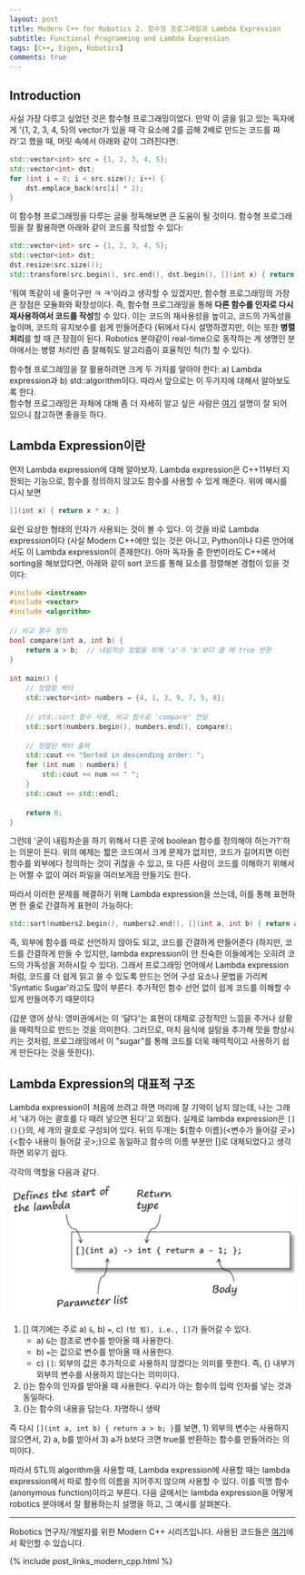 ```yaml
---
layout: post
title: Modern C++ for Robotics 2. 함수형 프로그래밍과 Lambda Expression
subtitle: Functional Programming and Lambda Expression
tags: [C++, Eigen, Robotics]
comments: true
---
```


## Introduction 

사실 가장 다루고 싶었던 것은 함수형 프로그래밍이었다. 만약 이 글을 읽고 있는 독자에게 '{1, 2, 3, 4, 5}의 vector가 있을 때 각 요소에 2를 곱해 2배로 만드는 코드를 짜라'고 했을 때, 머릿 속에서 아래와 같이 그려진다면: 

```cpp
std::vector<int> src = {1, 2, 3, 4, 5};
std::vector<int> dst;
for (int i = 0; i < src.size(); i++) {
    dst.emplace_back(src[i] * 2);
}
```

이 함수형 프로그래밍을 다루는 글을 정독해보면 큰 도움이 될 것이다. 함수형 프로그래밍을 잘 활용하면 아래와 같이 코드를 작성할 수 있다:

```cpp
std::vector<int> src = {1, 2, 3, 4, 5};
std::vector<int> dst;
dst.resize(src.size());
std::transform(src.begin(), src.end(), dst.begin(), [](int x) { return x * x; });
```

'뭐여 똑같이 네 줄이구만 ㅋ ㅋ'이라고 생각할 수 있겠지만, 함수형 프로그래밍의 가장 큰 장점은 모듈화와 확장성이다. 즉, 함수형 프로그래밍을 통해 **다른 함수를 인자로 다시 재사용하여서 코드를 작성**할 수 있다. 이는 코드의 재사용성을 높이고, 코드의 가독성을 높이며, 코드의 유지보수를 쉽게 만들어준다
(뒤에서 다시 설명하겠지만, 이는 또한 **병렬 처리**를 할 때 큰 장점이 된다. Robotics 분야같이 real-time으로 동작하는 게 생명인 분야에서는 병렬 처리만 좀 잘해줘도 알고리즘이 효율적인 척(?) 할 수 있다).


함수형 프로그래밍을 잘 활용하려면 크게 두 가지를 알아야 한다: a) Lambda expression과 b) std::algorithm이다.
따라서 앞으로는 이 두가지에 대해서 알아보도록 한다.  
함수형 프로그래밍은 자체에 대해 좀 더 자세히 알고 싶은 사람은 [여기](https://mangkyu.tistory.com/111) 설명이 잘 되어 있으니 참고하면 좋을듯 하다.

## Lambda Expression이란 

먼저 Lambda expression에 대해 알아보자. Lambda expression은 C++11부터 지원되는 기능으로, 함수를 정의하지 않고도 함수를 사용할 수 있게 해준다. 위에 예시를 다시 보면

```cpp
[](int x) { return x * x; }
```

요런 요상한 형태의 인자가 사용되는 것이 볼 수 있다. 이 것을 바로 Lambda expression이다 (사실 Modern C++에만 있는 것은 아니고, Python이나 다른 언어에서도 이 Lambda expression이 존재한다). 
아마 독자들 중 한번이라도 C++에서 sorting을 해보았다면, 아래와 같이 sort 코드를 통해 요소를 정렬해본 경험이 있을 것이다:

```cpp
#include <iostream>
#include <vector>
#include <algorithm>

// 비교 함수 정의
bool compare(int a, int b) {
    return a > b;  // 내림차순 정렬을 위해 'a'가 'b'보다 클 때 true 반환
}

int main() {
    // 정렬할 벡터
    std::vector<int> numbers = {4, 1, 3, 9, 7, 5, 8};

    // std::sort 함수 사용, 비교 함수로 'compare' 전달
    std::sort(numbers.begin(), numbers.end(), compare);

    // 정렬된 벡터 출력
    std::cout << "Sorted in descending order: ";
    for (int num : numbers) {
        std::cout << num << " ";
    }
    std::cout << std::endl;

    return 0;
}
```

그런데 '굳이 내림차순을 하기 위해서 다른 곳에 boolean 함수를 정의해야 하는가?'하는 의문이 든다. 위의 예제는 짧은 코드여서 크게 문제가 없지만, 코드가 길어지면 이런 함수를 외부에다 정의하는 것이 귀찮을 수 있고, 
또 다른 사람이 코드를 이해하기 위해서는 어쩔 수 없이 여러 파일을 여러보게끔 만들기도 한다. 

따라서 이러한 문제를 해결하기 위해 Lambda expression을 쓰는데, 이를 통해 표현하면 한 줄로 간결하게 표현이 가능하다:

```cpp
std::sort(numbers2.begin(), numbers2.end(), [](int a, int b) { return a > b; });
```

즉, 외부에 함수를 따로 선언하지 않아도 되고, 코드를 간결하게 만들어준다 (하지만, 코드를 간결하게 만들 수 있지만, lambda expression이 안 친숙한 이들에게는 오히려 코드의 가독성을 저하시킬 수 있다). 
그래서 프로그래밍 언어에서 Lambda expression처럼, 코드를 더 쉽게 읽고 쓸 수 있도록 만드는 언어 구성 요소나 문법을 가리켜 'Syntatic Sugar'라고도 많이 부른다.
추가적인 함수 선언 없이 쉽게 코드를 이해할 수 있게 만들어주기 때문이다 

(갑분 영어 상식: 영미권에서는 이 '달다'는 표현이 대체로 긍정적인 느낌을 주거나 상황을 매력적으로 만드는 것을 의미한다. 그러므로, 마치 음식에 설탕을 추가해 맛을 향상시키는 것처럼, 프로그래밍에서 이 "sugar"를 통해 코드를 더욱 매력적이고 사용하기 쉽게 만든다는 것을 뜻한다).

## Lambda Expression의 대표적 구조

Lambda expression이 처음에 쓰려고 하면 머리에 잘 기억이 남지 않는데, 나는 그래서 '내가 아는 괄호를 다 때려 넣으면 된다'고 외웠다. 실제로 lambda expression은 `[](){}`의, 세 개의 괄호로 구성되어 있다. 뒤의 두개는 ${함수 이름}(<변수가 들어갈 곳>) {<함수 내용이 들어갈 곳>;}으로 동일하고 함수의 이름 부분만 \[\]로 대체되었다고 생각하면 외우기 쉽다.

각각의 역할을 다음과 같다.

![lambda](..//img/lambda_expression.png)

1. \[\] 여기에는 주로 a) `&`, b) `=`, c) `(텅 빔), i.e., []`가 들어갈 수 있다. 
    - a) `&`는 참조로 변수를 받아올 때 사용한다. 
    - b) `=`는 값으로 변수를 받아올 때 사용한다. 
    - c) `[]`: 외부의 값은 추가적으로 사용하지 않겠다는 의미를 뜻한다. 즉, {} 내부가 외부의 변수를 사용하지 않는다는 의미이다. 
2. ()는 함수의 인자를 받아올 때 사용한다. 우리가 아는 함수의 입력 인자를 넣는 것과 동일하다. 
3. {}는 함수의 내용을 담는다. 자명하니 생략

즉 다시 `[](int a, int b) { return a > b; }`를 보면, 1) 외부의 변수는 사용하지 않으면서, 2) a, b를 받아서 3) a가 b보다 크면 true를 반환하는 함수를 만들어라는 의미이다.

따라서 STL의 algorithm을 사용할 때, Lambda expression에 사용할 때는 lambda expression에서 따로 함수의 이름을 지어주지 않으며 사용할 수 있다. 이를 익명 함수(anonymous function)이라고 부른다.
다음 글에서는 lambda expression을 어떻게 robotics 분야에서 잘 활용하는지 설명을 하고, 그 예시를 살펴본다.

---

Robotics 연구자/개발자를 위한 Modern C++ 시리즈입니다.
사용된 코드들은 [여기](https://github.com/LimHyungTae/moderncpp_study)에서 확인할 수 있습니다.

{% include post_links_modern_cpp.html %}
